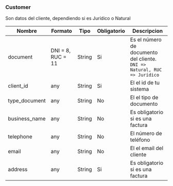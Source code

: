 ### Customer
Son datos del cliente, dependiendo si es Jurídico o Natural

Nombre | Formato | Tipo | Obligatorio | Descripcion 
------------ | ------------- | ------------- | ------------- | -------------
document | DNI = 8, RUC = 11 | String | Si | Es el número de documento del cliente. ```DNI => Natural, RUC => Jurídico```
client_id | any| String | Si | El el id de tu sistema
type_document | any| String | No | El el tipo de documento
business_name | any| String | No | Es obligatorio si es una factura
telephone | any| String | No | El número de teléfono
email | any| String | No | El el email del cliente
address | any| String | Si | Es obligatorio si es una factura
